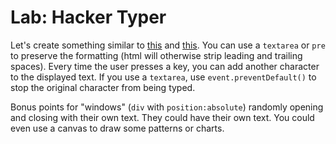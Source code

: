 
# Lab: Hacker Typer

Let's create something similar to [this](http://hackertyper.net/) and [this](http://geektyper.com/). You can use a `textarea` or `pre` to preserve the formatting (html will otherwise strip leading and trailing spaces). Every time the user presses a key, you can add another character to the displayed text. If you use a `textarea`, use `event.preventDefault()` to stop the original character from being typed.

Bonus points for "windows" (`div` with `position:absolute`) randomly opening and closing with their own text. They could have their own text. You could even use a canvas to draw some patterns or charts.
